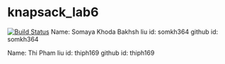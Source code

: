 # knapsack_lab6
[![Build Status](https://travis-ci.org/somkh364/knapsack_lab6.svg?branch=master)](https://travis-ci.org/somkh364/knapsack_lab6)
Name: Somaya Khoda Bakhsh liu id: somkh364 github id: somkh364

Name: Thi Pham liu id: thiph169 github id: thiph169
